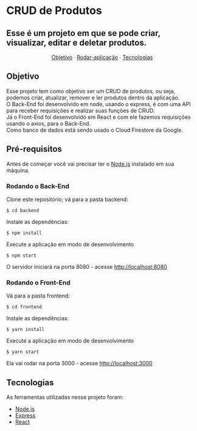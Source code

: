 # CRUD de Produtos
## Esse é um projeto em que se pode criar, visualizar, editar e deletar produtos.

<p align='center'>
    <a href="#objective">Objetivo</a> ∙
    <a href="#run">Rodar-aplicação</a> ∙
    <a href="#tech">Tecnologias</a>
</p>

<h2 id='objective'>Objetivo</h2>
Esse projeto tem como objetivo ser um CRUD de produtos, ou seja, podemos criar, atualizar, remover e ler produtos dentro da aplicação. <br>
O Back-End foi desenvolvido em node, usando o express, é com uma API para receber requisições e realizar suas funções de CRUD. <br>
Já o Front-End foi desenvolvido em React e com ele fazemos requisições usando o axios, para o Back-End. <br>
Como banco de dados está sendo usado o Cloud Firestore da Google.

<h2 id='run'>Pré-requisitos</h2>

Antes de começar você vai precisar ter o [Node.js](https://nodejs.org/en/) instalado em sua máquina.

### Rodando o Back-End
Clone este repositório; vá para a pasta backend:
``` 
$ cd backend 
```
Instale as dependências:
``` 
$ npm install
```
Execute a aplicação em modo de desenvolvimento
``` 
$ npm start 
```
O servidor iniciará na porta 8080 - acesse <http://localhost:8080>


### Rodando o Front-End
Vá para a pasta frontend:
``` 
$ cd frontend 
```
Instale as dependências:
``` 
$ yarn install 
```
Execute a aplicação em modo de desenvolvimento
``` 
$ yarn start 
```
Ela vai rodar na porta 3000 - acesse <http://localhost:3000>

<h2 id='tech'>Tecnologias</h2>
As ferramentas utilizadas nesse projeto foram:

- [Node.js](https://nodejs.org/en/)
- [Express](https://expressjs.com/)
- [React](https://pt-br.reactjs.org/)